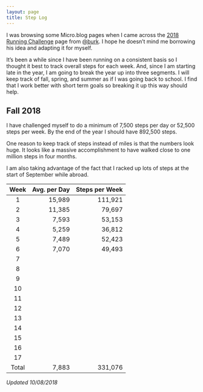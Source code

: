 ```yaml
---
layout: page
title: Step Log
---
```


I was browsing some Micro.blog pages when I came across the [2018 Running Challenge](https://burk.io/running/) page from [@burk](https://micro.blog/Burk). I hope he doesn’t mind me borrowing his idea and adapting it for myself. 

It’s been a while since I have been running on a consistent basis so I thought it best to track overall steps for each week. And, since I am starting late in the year, I am going to break the year up into three segments. I will keep track of fall, spring, and summer as if I was going back to school. I find that I work better with short term goals so breaking it up this way should help. 

## Fall 2018
I have challenged myself to do a minimum of 7,500 steps per day or 52,500 steps per week. By the end of the year I should have 892,500 steps. 

One reason to keep track of steps instead of miles is that the numbers look huge. It looks like a massive accomplishment to have walked close to one million steps in four months. 

I am also taking advantage of the fact that I racked up lots of steps at the start of September while abroad. 

| Week | Avg. per Day | Steps per Week |
|:--:|--:|--:|
| 1 | 15,989 | 111,921 |
| 2 | 11,385 | 79,697 |
| 3 | 7,593 | 53,153 |
| 4 | 5,259 | 36,812 |
| 5 | 7,489 | 52,423 |
| 6 | 7,070 | 49,493 |
| 7 |  |  |
| 8 |  |  |
| 9 |  |  |
| 10 |  |  |
| 11 |  |  |
| 12 |  |  |
| 13 |  |  |
| 14 |  |  |
| 15 |  |  |
| 16 |  |  |
| 17 |  |  |
|Total| 7,883 | 331,076 |

_Updated 10/08/2018_
